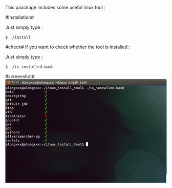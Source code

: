 This paackage includes some useful linux tool :

#Installation#

Just simply type :

	$ ./install 


#check#
If you want to check whether the tool is installed :

Just simply type :

	$ ./is_installed.bash

#screenshot#
![ScreenShot](https://github.com/alongxxx/Linux_install_tool/blob/master/screenshot.png)
